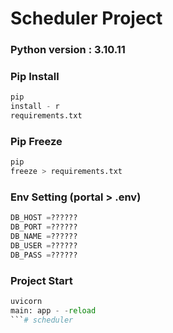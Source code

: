# Scheduler Project

### Python version : 3.10.11

### Pip Install

```python
pip
install - r
requirements.txt
```

### Pip Freeze

```python
pip
freeze > requirements.txt
```

### Env Setting (portal > .env)

```python
DB_HOST =??????
DB_PORT =??????
DB_NAME =??????
DB_USER =??????
DB_PASS =??????
```

### Project Start

```python
uvicorn
main: app - -reload 
```# scheduler
